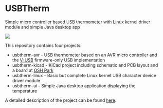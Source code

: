 # USBTherm
Simple micro controller based USB thermometer with Linux kernel driver module and simple Java desktop app

<img src="http://luniks.net/usbtherm/screens/USBTherm.png"/>

This repository contains four projects:

* usbtherm-avr - USB thermometer based on an AVR micro controller and the <a href="https://github.com/obdev/v-usb">V-USB</a> firmware-only USB implementation
* usbtherm-kicad - KiCad project including schematic and PCB layout and a board at <a href="https://oshpark.com/shared_projects/ln73noyo">OSH Park</a>
* usbtherm-linux - Basic but complete Linux kernel USB character device driver module
* usbtherm-ui - Simple Java desktop application displaying the temperature

A detailed description of the project can be found <a href="http://luniks.net/usbtherm.jsp">here</a>.
